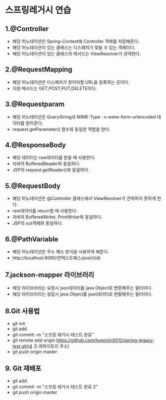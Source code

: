 # 스프링레거시 연습

## 1.@Controller
- 해당 어노테이션은 Spring-Context에 Controller 객체를 저장해준다.
- 해당 어노테이션이 있는 클래스는 디스패처가 찾을 수 있는 객체이다.
- 해당 어노테이션이 있는 클래스의 메서드는 VIewResolver가 관여한다.

## 2.@RequestMapping
- 해당 어노테이션은 디스패처가 찾아야할 URL을 등록하는 곳이다.
- 지원 메서드는 GET,POST,PUT,DELETE이다.

## 3.@Requestparam
- 해당 어노테이션은 QueryString과 MIME-Type : x-www-form-urlencoded 데이터를 받아준다.
- request.getParameter() 함수와 동일한 역할을 한다.

## 4.@ResponseBody
- 해당 데이터는 raw데이터를 받을 때 사용한다.
- 자바의 BufferedReader와 동일하다.
- JSP의 request.getReader()와 동일하다.

## 5.@RequestBody
- 해당 어노테이션은 @Controller 클래스에서 ViewResolver가 관여하지 못하게 한다.
- raw데이터를 return할 때 사용한다.
- 자바의 BufferedWriter, PrintWriter와 동일하다.
- JSP의 out객체와 동일하다.

## 6.@PathVariable
- 해당 어노테이션은 주소 패스 방식을 사용하게 해준다.
- http://localhost:8080/컨텍스트패스/post/{id}

## 7.jackson-mapper 라이브러리
- 해당 라이브러리는 요청시 json데이터를 java Object로 변환해주는 필터이다.
- 해당 라이브러리는 응답시 java Object를 json데이터로 변활해주는 필터이다.

## 8.Git 사용법
- git init
- git add.
- git commit -m "스프링 레거시 테스트 완료"
- git remote add origin https://github.com/hyeonjin5012/spring-legacy-test.git(내 깃 레파지토리 주소)
- git push origin master

## 9. Git 재배포
- git add.
- git commit -m  "스프링 레거시 테스트 완료 2"
- git push origin master 
 
